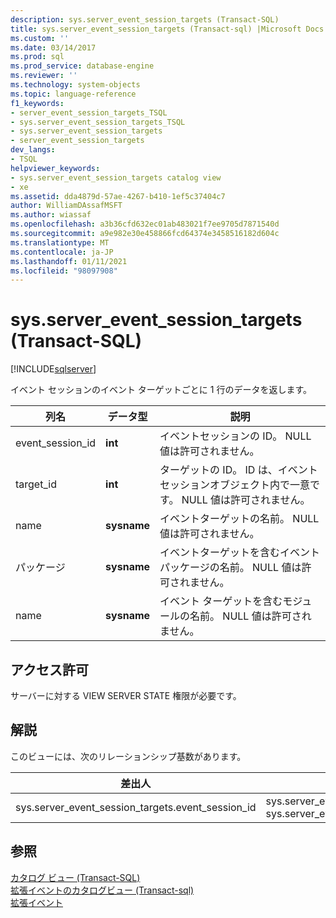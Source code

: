 ```yaml
---
description: sys.server_event_session_targets (Transact-SQL)
title: sys.server_event_session_targets (Transact-sql) |Microsoft Docs
ms.custom: ''
ms.date: 03/14/2017
ms.prod: sql
ms.prod_service: database-engine
ms.reviewer: ''
ms.technology: system-objects
ms.topic: language-reference
f1_keywords:
- server_event_session_targets_TSQL
- sys.server_event_session_targets_TSQL
- sys.server_event_session_targets
- server_event_session_targets
dev_langs:
- TSQL
helpviewer_keywords:
- sys.server_event_session_targets catalog view
- xe
ms.assetid: dda4879d-57ae-4267-b410-1ef5c37404c7
author: WilliamDAssafMSFT
ms.author: wiassaf
ms.openlocfilehash: a3b36cfd632ec01ab483021f7ee9705d7871540d
ms.sourcegitcommit: a9e982e30e458866fcd64374e3458516182d604c
ms.translationtype: MT
ms.contentlocale: ja-JP
ms.lasthandoff: 01/11/2021
ms.locfileid: "98097908"
---
```

# <a name="sysserver_event_session_targets-transact-sql"></a>sys.server_event_session_targets (Transact-SQL)
[!INCLUDE[sqlserver](../../includes/applies-to-version/sqlserver.md)]

  イベント セッションのイベント ターゲットごとに 1 行のデータを返します。  
  
|列名|データ型|説明|  
|-----------------|---------------|-----------------|  
|event_session_id|**int**|イベントセッションの ID。 NULL 値は許可されません。|  
|target_id|**int**|ターゲットの ID。 ID は、イベントセッションオブジェクト内で一意です。 NULL 値は許可されません。|  
|name|**sysname**|イベントターゲットの名前。 NULL 値は許可されません。|  
|パッケージ|**sysname**|イベントターゲットを含むイベントパッケージの名前。 NULL 値は許可されません。|  
|name|**sysname**|イベント ターゲットを含むモジュールの名前。 NULL 値は許可されません。|  
  
## <a name="permissions"></a>アクセス許可  
 サーバーに対する VIEW SERVER STATE 権限が必要です。  
  
## <a name="remarks"></a>解説  
 このビューには、次のリレーションシップ基数があります。  
  
| 差出人 | 終了 | Relationship |
| ---- | -- | ------------ |
|sys.server_event_session_targets.event_session_id|sys.server_event_sessions sys.server_event_sessions.event_session_id|多対一|  
  
## <a name="see-also"></a>参照  
 [カタログ ビュー &#40;Transact-SQL&#41;](../../relational-databases/system-catalog-views/catalog-views-transact-sql.md)   
 [拡張イベントのカタログビュー &#40;Transact-sql&#41;](../../relational-databases/system-catalog-views/extended-events-catalog-views-transact-sql.md)   
 [拡張イベント](../../relational-databases/extended-events/extended-events.md)  
  
  
